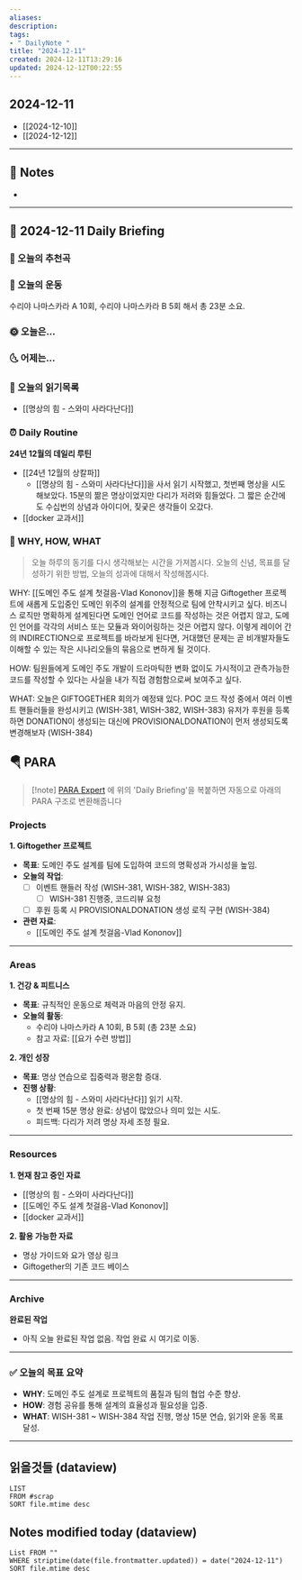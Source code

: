 ```yaml
---
aliases: 
description:
tags:
- " DailyNote "
title: "2024-12-11"
created: 2024-12-11T13:29:16
updated: 2024-12-12T00:22:55
---
```


## 2024-12-11

- [[2024-12-10]] 
- [[2024-12-12]]

---

## 📝 Notes

- 


---

## 📅 2024-12-11 Daily Briefing

### 🎵 오늘의 추천곡

### 🏃 오늘의 운동

수리야 나마스카라 A 10회, 수리야 나마스카라 B 5회 해서 총 23분 소요.

### 🌞 오늘은...

### 🌜 어제는...

### 📖 오늘의 읽기목록

- [[명상의 힘 - 스와미 사라다난다]]

### ⏰ Daily Routine

**24년 12월의 데일리 루틴**

- [[24년 12월의 상칼파]]
	- [[명상의 힘 - 스와미 사라다난다]]을 사서 읽기 시작했고, 첫번째 명상을 시도해보았다. 15분의 짦은 명상이었지만 다리가 저려와 힘들었다. 그 짧은 순간에도 수십번의 상념과 아이디어, 짖궂은 생각들이 오갔다.
- [[docker 교과서]]

### 🚀 WHY, HOW, WHAT

> 오늘 하루의 동기를 다시 생각해보는 시간을 가져봅시다. 오늘의 신념, 목표를 달성하기 위한 방법, 오늘의 성과에 대해서 작성해봅시다.

WHY: [[도메인 주도 설계 첫걸음-Vlad Kononov]]을 통해 지금 Giftogether 프로젝트에 새롭게 도입중인 도메인 위주의 설계를 안정적으로 팀에 안착시키고 싶다. 비즈니스 로직만 명확하게 설계된다면 도메인 언어로 코드를 작성하는 것은 어렵지 않고, 도메인 언어를 각각의 서비스 또는 모듈과 와이어링하는 것은 어렵지 않다. 이렇게 레이어 간의 INDIRECTION으로 프로젝트를 바라보게 된다면, 거대했던 문제는 곧 비개발자들도 이해할 수 있는 작은 시나리오들의 묶음으로 변하게 될 것이다.

HOW: 팀원들에게 도메인 주도 개발이 드라마틱한 변화 없이도 가시적이고 관측가능한 코드를 작성할 수 있다는 사실을 내가 직접 경험함으로써 보여주고 싶다.

WHAT: 오늘은 GIFTOGETHER 회의가 예정돼 있다. POC 코드 작성 중에서 여러 이벤트 핸들러들을 완성시키고 (WISH-381, WISH-382, WISH-383) 유저가 후원을 등록하면 DONATION이 생성되는 대신에 PROVISIONALDONATION이 먼저 생성되도록 변경해보자 (WISH-384)

##  🪂 PARA

> [!note] [PARA Expert](https://chatgpt.com/g/g-46Xrh4MXk-para-expert) 에 위의 'Daily Briefing'을 복붙하면 자동으로 아래의 PARA 구조로 변환해줍니다

### **Projects**  

**1. Giftogether 프로젝트**
- **목표**: 도메인 주도 설계를 팀에 도입하여 코드의 명확성과 가시성을 높임.
- **오늘의 작업**:
  - [ ] 이벤트 핸들러 작성 (WISH-381, WISH-382, WISH-383)
	  - [ ] WISH-381 진행중, 코드리뷰 요청
  - [ ] 후원 등록 시 PROVISIONALDONATION 생성 로직 구현 (WISH-384)
- **관련 자료**: 
  - [[도메인 주도 설계 첫걸음-Vlad Kononov]]

---

### **Areas**  

**1. 건강 & 피트니스**
- **목표**: 규칙적인 운동으로 체력과 마음의 안정 유지.
- **오늘의 활동**: 
  - 수리야 나마스카라 A 10회, B 5회 (총 23분 소요)
  - 참고 자료: [[요가 수련 방법]]

**2. 개인 성장**
- **목표**: 명상 연습으로 집중력과 평온함 증대.
- **진행 상황**:
  - [[명상의 힘 - 스와미 사라다난다]] 읽기 시작.
  - 첫 번째 15분 명상 완료: 상념이 많았으나 의미 있는 시도.
  - 피드백: 다리가 저려 명상 자세 조정 필요.

---

### **Resources**  

**1. 현재 참고 중인 자료**
- [[명상의 힘 - 스와미 사라다난다]]
- [[도메인 주도 설계 첫걸음-Vlad Kononov]]
- [[docker 교과서]]

**2. 활용 가능한 자료**
- 명상 가이드와 요가 영상 링크  
- Giftogether의 기존 코드 베이스

---

### **Archive**  

**완료된 작업**
- 아직 오늘 완료된 작업 없음. 작업 완료 시 여기로 이동.

---

### ✅ 오늘의 목표 요약  

- **WHY**: 도메인 주도 설계로 프로젝트의 품질과 팀의 협업 수준 향상.  
- **HOW**: 경험 공유를 통해 설계의 효율성과 필요성을 입증.  
- **WHAT**: WISH-381 ~ WISH-384 작업 진행, 명상 15분 연습, 읽기와 운동 목표 달성.

---

## 읽을것들 (dataview)

```dataview
LIST
FROM #scrap
SORT file.mtime desc
```

## Notes modified today (dataview)

```dataview
List FROM "" 
WHERE striptime(date(file.frontmatter.updated)) = date("2024-12-11") 
SORT file.mtime desc
```
